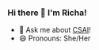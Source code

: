 ### Hi there 👋 I'm Richa!

- 💬 Ask me about [CSAI](https://github.com/calpoly-csai)!
- 😄 Pronouns: She/Her


<!--
**richagadgil/richagadgil** is a ✨ _special_ ✨ repository because its `README.md` (this file) appears on your GitHub profile.

Here are some ideas to get you started:

- 🔭 I’m currently working on ...
- 🌱 I’m currently learning ...
- 👯 I’m looking to collaborate on ...
- 🤔 I’m looking for help with ...
- 💬 Ask me about ...
- 📫 How to reach me: ...
- 😄 Pronouns: ...
- ⚡ Fun fact: ...
-->
